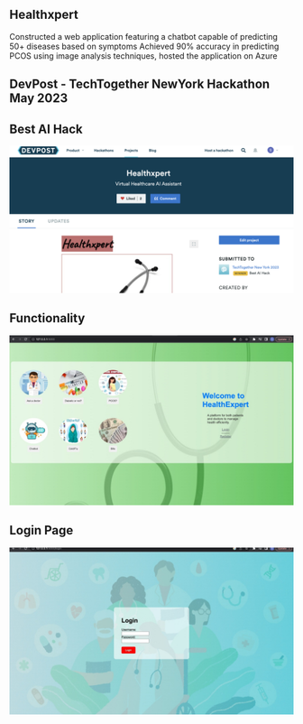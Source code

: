 ## Healthxpert
Constructed a web application featuring a chatbot capable of predicting 50+ diseases based on symptoms
Achieved 90% accuracy in predicting PCOS using image analysis techniques, hosted the application on Azure

## DevPost - TechTogether NewYork Hackathon May 2023
## Best AI Hack 

![Website](./static/DevPost.png)

## Functionality

![Website](./static/Main.jpeg)

## Login Page

![Website](./static/LoginPage.jpeg)

